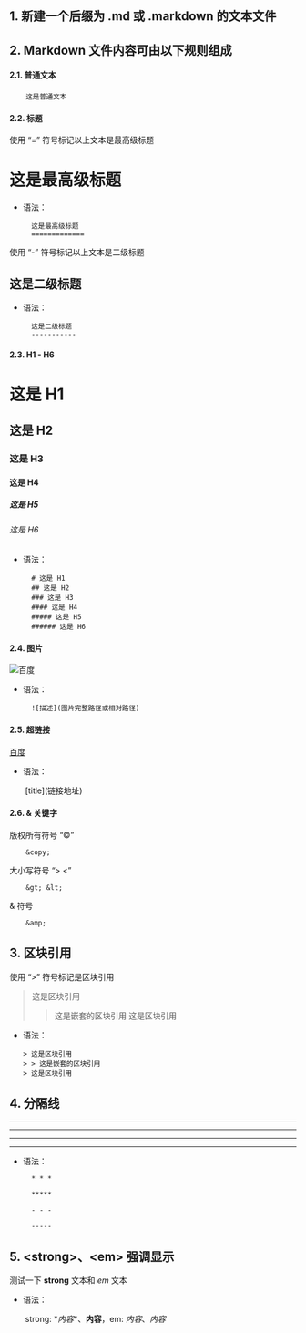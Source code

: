 
## 1. 新建一个后缀为 .md 或 .markdown 的文本文件

## 2. Markdown 文件内容可由以下规则组成

#### 2.1. 普通文本

        这是普通文本

#### 2.2. 标题

使用 “=” 符号标记以上文本是最高级标题

这是最高级标题
=============

* 语法：

        这是最高级标题
        =============

使用 “-” 符号标记以上文本是二级标题

这是二级标题
-----------

* 语法：

        这是二级标题
        -----------

#### 2.3. H1 - H6

# 这是 H1
## 这是 H2
### 这是 H3
#### 这是 H4
##### 这是 H5
###### 这是 H6

* 语法：

        # 这是 H1
        ## 这是 H2
        ### 这是 H3
        #### 这是 H4
        ##### 这是 H5
        ###### 这是 H6

#### 2.4. 图片

![百度](https://www.baidu.com/img/bd_logo1.png)

* 语法：

        ![描述](图片完整路径或相对路径)

#### 2.5. 超链接

[百度](http://www.baidu.com)

* 语法：

        \[title\](链接地址)

#### 2.6. &amp; 关键字

版权所有符号 “&copy;”

        &copy;

大小写符号 “&gt; &lt;”

        &gt; &lt;

&amp; 符号

        &amp;

## 3. 区块引用

使用 “&gt;” 符号标记是区块引用

> 这是区块引用
> > 这是嵌套的区块引用
> 这是区块引用

* 语法：

      > 这是区块引用
      > > 这是嵌套的区块引用
      > 这是区块引用

## 4. 分隔线

* * *

*****

- - -

-----

* 语法：

        * * *

        *****

        - - -

        -----

## 5. &lt;strong&gt;、&lt;em&gt; 强调显示

测试一下 **strong** 文本和 *em* 文本

* 语法：

        strong: \**内容*\*、__内容__，em: *内容*、_内容_


